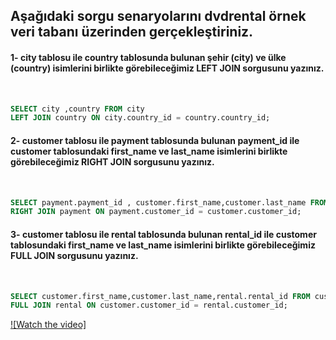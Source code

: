 ## Aşağıdaki sorgu senaryolarını dvdrental örnek veri tabanı üzerinden gerçekleştiriniz.<br />

#### 1- city tablosu ile country tablosunda bulunan şehir (city) ve ülke (country) isimlerini birlikte görebileceğimiz LEFT JOIN sorgusunu yazınız.
<br />

```SQL
SELECT city ,country FROM city
LEFT JOIN country ON city.country_id = country.country_id;
```


#### 2- customer tablosu ile payment tablosunda bulunan payment_id ile customer tablosundaki first_name ve last_name isimlerini birlikte görebileceğimiz RIGHT JOIN sorgusunu yazınız.
<br />

```SQL
SELECT payment.payment_id , customer.first_name,customer.last_name FROM customer
RIGHT JOIN payment ON payment.customer_id = customer.customer_id;
```

#### 3- customer tablosu ile rental tablosunda bulunan rental_id ile customer tablosundaki first_name ve last_name isimlerini birlikte görebileceğimiz FULL JOIN sorgusunu yazınız.
<br />

```SQL
SELECT customer.first_name,customer.last_name,rental.rental_id FROM customer
FULL JOIN rental ON customer.customer_id = rental.customer_id;
```
[![Watch the video]](https://www.youtube.com/watch?v=FJzRBGMOzL4&ab_channel=MelihSUNMAN)

